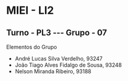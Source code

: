 # MIEI  -  LI2
## Turno - PL3  ---  Grupo - 07
Elementos do Grupo
  - André Lucas Silva Verdelho, 93247
  - João Tiago Alves Fidalgo de Sousa, 93248
  - Nelson Miranda Ribeiro, 93188

